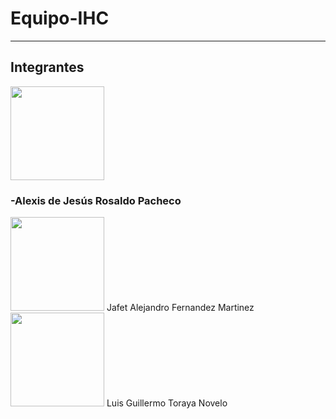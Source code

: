 # Equipo-IHC


---
## Integrantes


<img src="https://user-images.githubusercontent.com/77130670/131581639-38f7827a-8a91-4e4e-b8d2-a647ed21cdeb.jpg" width="150">

### -Alexis de Jesús Rosaldo Pacheco

<img src="https://avatars.githubusercontent.com/u/44063598?s=400&u=6a633bedcb70ba5dd4225c88a8e62d629de9f6b9&v=4" width="150">
Jafet Alejandro Fernandez Martinez 

<img src="https://avatars.githubusercontent.com/u/56088634?s=96&v=4" width="150">
Luis Guillermo Toraya Novelo 

